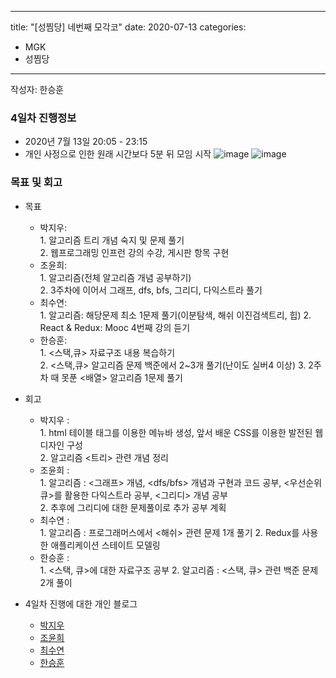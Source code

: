 
---
title: "[성찜당] 네번째 모각코"
date: 2020-07-13
categories: 
 - MGK
 - 성찜당
--- 

작성자: 한승훈
### 4일차 진행정보  
+ 2020년 7월 13일 20:05 - 23:15  
+ 개인 사정으로 인한 원래 시간보다 5분 뒤 모임 시작
![image](https://user-images.githubusercontent.com/34434155/87302014-90284a00-c54b-11ea-833b-fe7f73bde07c.png)
![image](https://user-images.githubusercontent.com/34434155/87302054-a6cea100-c54b-11ea-87c8-202e6e335fa9.png)
### 목표 및 회고  
+ 목표  
  - 박지우:   
        1. 알고리즘 트리 개념 숙지 및 문제 풀기    
        2. 웹프로그래밍 인프런 강의 수강, 게시판 항목 구현   
  - 조윤희:   
        1. 알고리즘(전체 알고리즘 개념 공부하기)   
        2. 3주차에 이어서 그래프, dfs, bfs, 그리디, 다익스트라 풀기    
  - 최수연:   
        1. 알고리즘: 해당문제 최소 1문제 풀기(이분탐색, 해쉬 이진검색트리, 힙)
        2. React & Redux: Mooc 4번째 강의 듣기         
  - 한승훈:   
        1. <스택,큐> 자료구조 내용 복습하기   
        2. <스택,큐> 알고리즘 문제 백준에서 2~3개 풀기(난이도 실버4 이상)
        3. 2주차 때 못푼 <배열> 알고리즘 1문제 풀기
+ 회고  
  - 박지우 :  
        1. html 테이블 태그를 이용한 메뉴바 생성, 앞서 배운 CSS를 이용한 발전된 웹디자인 구성  
        2. 알고리즘 <트리> 관련 개념 정리  
  - 조윤희 :  
        1. 알고리즘 : <그래프> 개념, <dfs/bfs> 개념과 구현과 코드 공부, <우선순위 큐>를 활용한 다익스트라 공부, <그리디> 개념 공부  
        2. 추후에 그리디에 대한 문제풀이로 추가 공부 계획 
  - 최수연 :      
        1. 알고리즘 : 프로그래머스에서 <해쉬> 관련 문제 1개 풀기 
        2. Redux를 사용한 애플리케이션 스테이트 모델링  
  - 한승훈 :  
        1. <스택, 큐>에 대한 자료구조 공부
        2. 알고리즘 : <스택, 큐> 관련 백준 문제 2개 풀이  
   
   
+ 4일차 진행에 대한 개인 블로그  
  - [박지우](https://jwpark6.github.io/day4/)  
  - [조윤희](https://uni2237.github.io/mgc/mgc04/)  
  - [최수연](https://suyeonchoi.github.io/mgk/%EB%AA%A8%EA%B0%81%EC%BD%94/fifth-mgk-post/)  
  - [한승훈](https://gooriiie.github.io/%EB%AA%A8%EA%B0%81%EC%BD%94-4%EC%A3%BC%EC%B0%A8-%EB%AA%A9%ED%91%9C%EC%99%80-%ED%9A%8C%EA%B3%A0/)
